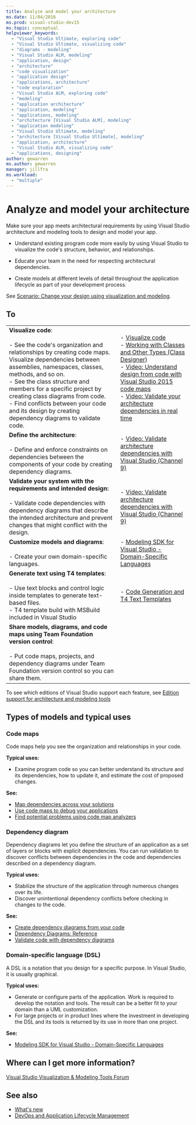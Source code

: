 ```yaml
---
title: Analyze and model your architecture
ms.date: 11/04/2016
ms.prod: visual-studio-dev15
ms.topic: conceptual
helpviewer_keywords:
  - "Visual Studio Ultimate, exploring code"
  - "Visual Studio Ultimate, visualizing code"
  - "diagrams - modeling"
  - "Visual Studio ALM, modeling"
  - "application, design"
  - "architecture"
  - "code visualization"
  - "application design"
  - "applications, architecture"
  - "code exploration"
  - "Visual Studio ALM, exploring code"
  - "modeling"
  - "application architecture"
  - "application, modeling"
  - "applications, modeling"
  - "architecture [Visual Studio ALM], modeling"
  - "application modeling"
  - "Visual Studio Ultimate, modeling"
  - "architecture [Visual Studio Ultimate], modeling"
  - "application, architecture"
  - "Visual Studio ALM, visualizing code"
  - "applications, designing"
author: gewarren
ms.author: gewarren
manager: jillfra
ms.workload:
  - "multiple"
---
```

# Analyze and model your architecture

Make sure your app meets architectural requirements by using Visual Studio architecture and modeling tools to design and model your app.

* Understand existing program code more easily by using Visual Studio to visualize the code's structure, behavior, and relationships.

* Educate your team in the need for respecting architectural dependencies.

* Create models at different levels of detail throughout the application lifecycle as part of your development process.

See [Scenario: Change your design using visualization and modeling](../modeling/scenario-change-your-design-using-visualization-and-modeling.md).

## To

|||
|-|-|
|**Visualize code**:<br /><br /> -   See the code's organization and relationships by creating code maps. Visualize dependencies between assemblies, namespaces, classes, methods, and so on.<br />-   See the class structure and members for a specific project by creating class diagrams from code.<br />-   Find conflicts between your code and its design by creating dependency diagrams to validate code.|-   [Visualize code](../modeling/visualize-code.md)<br />-   [Working with Classes and Other Types (Class Designer)](../ide/class-designer/designing-and-viewing-classes-and-types.md)<br />-   [Video: Understand design from code with Visual Studio 2015 code maps](https://channel9.msdn.com/Events/Visual-Studio/Connect-event-2015/502)<br />-   [Video: Validate your architecture dependencies in real time](https://sec.ch9.ms/sessions/69613110-c334-4f25-bb36-08e5a93456b5/170ValidateArchitectureDependenciesWithVisualStudio.mp4)|
|**Define the architecture**:<br /><br /> -   Define and enforce constraints on dependencies between the components of your code by creating dependency diagrams.|-   [Video: Validate architecture dependencies with Visual Studio (Channel 9)](https://channel9.msdn.com/Events/Connect/2016/170)|
|**Validate your system with the requirements and intended design:**<br /><br /> -   Validate code dependencies with dependency diagrams that describe the intended architecture and prevent changes that might conflict with the design.|-   [Video: Validate architecture dependencies with Visual Studio (Channel 9)](https://channel9.msdn.com/Events/Connect/2016/170)|
|**Customize models and diagrams**:<br /><br /> -   Create your own domain-specific languages.|-   [Modeling SDK for Visual Studio - Domain-Specific Languages](../modeling/modeling-sdk-for-visual-studio-domain-specific-languages.md)|
|**Generate text using T4 templates**:<br /><br /> -   Use text blocks and control logic inside templates to generate text-based files.<br /> - T4 template build with MSBuild included in Visual Studio|-   [Code Generation and T4 Text Templates](../modeling/code-generation-and-t4-text-templates.md)|
|**Share models, diagrams, and code maps using Team Foundation version control**:<br /><br /> -   Put code maps, projects, and dependency diagrams under Team Foundation version control so you can share them.| |

To see which editions of Visual Studio support each feature, see [Edition support for architecture and modeling tools](../modeling/what-s-new-for-design-in-visual-studio.md#VersionSupport)

## Types of models and typical uses

### Code maps
Code maps help you see the organization and relationships in your code.

**Typical uses:**

-   Examine program code so you can better understand its structure and its dependencies, how to update it, and estimate the cost of proposed changes.

**See:**

-   [Map dependencies across your solutions](../modeling/map-dependencies-across-your-solutions.md)
-   [Use code maps to debug your applications](../modeling/use-code-maps-to-debug-your-applications.md)
-   [Find potential problems using code map analyzers](../modeling/find-potential-problems-using-code-map-analyzers.md)

### Dependency diagram
Dependency diagrams let you define the structure of an application as a set of layers or blocks with explicit dependencies. You can run validation to discover conflicts between dependencies in the code and dependencies described on a dependency diagram.

**Typical uses:**

-   Stabilize the structure of the application through numerous changes over its life.
-   Discover unintentional dependency conflicts before checking in changes to the code.

**See:**

-   [Create dependency diagrams from your code](../modeling/create-layer-diagrams-from-your-code.md)
-   [Dependency Diagrams: Reference](../modeling/layer-diagrams-reference.md)
-   [Validate code with dependency diagrams](../modeling/validate-code-with-layer-diagrams.md)

### Domain-specific language (DSL)
A DSL is a notation that you design for a specific purpose. In Visual Studio, it is usually graphical.

**Typical uses:**

-   Generate or configure parts of the application. Work is required to develop the notation and tools. The result can be a better fit to your domain than a UML customization.
-   For large projects or in product lines where the investment in developing the DSL and its tools is returned by its use in more than one project.

**See:**

-   [Modeling SDK for Visual Studio - Domain-Specific Languages](../modeling/modeling-sdk-for-visual-studio-domain-specific-languages.md)

## Where can I get more information?

[Visual Studio Visualization & Modeling Tools Forum](http://go.microsoft.com/fwlink/?LinkId=184720)

## See also

- [What's new](../modeling/what-s-new-for-design-in-visual-studio.md)
- [DevOps and Application Lifecycle Management](/azure/devops/user-guide/devops-alm-overview)
